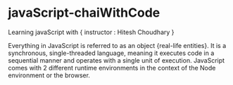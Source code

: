 # javaScript-chaiWithCode
Learning javaScript with { instructor : Hitesh Choudhary  }

Everything in JavaScript is referred to as an object {real-life entities}.
It is a synchronous, single-threaded language, meaning it executes code in a sequential manner and operates with a single unit of execution.
JavaScript comes with 2 different runtime environments in the context of the Node environment or the browser.
